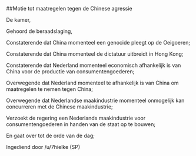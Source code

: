 ##Motie tot maatregelen tegen de Chinese agressie 
 
De kamer,

Gehoord de beraadslaging,

Constaterende dat China momenteel een genocide pleegt op de Oeigoeren;

Constaterende dat China momenteel de dictatuur uitbreidt in Hong Kong;

Constaterende dat Nederland momenteel economisch afhankelijk is van China voor de productie van consumentengoederen;

Overwegende dat Nederland momenteel te afhankelijk is van China om maatregelen te nemen tegen China;

Overwegende dat Nederlandse maakindustrie momenteel onmogelijk kan concurreren met de Chinese maakindustrie;

Verzoekt de regering een Nederlands maakindustrie voor consumentengoederen in handen van de staat op te bouwen; 

En gaat over tot de orde van de dag; 


Ingediend door /u/7hielke (SP)